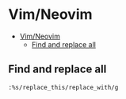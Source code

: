 # Vim/Neovim
<!--ts-->
* [Vim/Neovim](vim.md#vimneovim)
   * [Find and replace all](vim.md#find-and-replace-all)

<!-- Added by: runner, at: Tue May 25 13:22:03 UTC 2021 -->

<!--te-->

## Find and replace all
```vim
:%s/replace_this/replace_with/g
```
